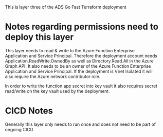 This is layer three of the ADS Go Fast Terraform deployment 

# Notes regarding permissions need to deploy this layer
This layer needs to read & write to the Azure Function Enterprise Application and Service Principal. Therefore the deployment account needs Application.ReadWrite.OwnedBy as well as Directory.Read.All in the Azure Graph API. It also needs to be an owner of the Azure Function Enterprise Application and Service Principal. If the deployment is Vnet Isolated it will also require the Azure network contributor role.

In order to write the function app secret into key vault it also requires secret read/write on the key vault used by the deployment.

# CICD Notes
Generally this layer only needs to run once and does not need to be part of ongoing CICD


